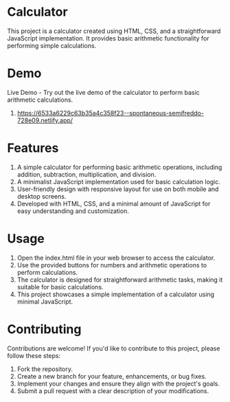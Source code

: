 # Calculator

This project is a calculator created using HTML, CSS, and a straightforward JavaScript implementation. It provides basic arithmetic functionality for performing simple calculations.

# Demo

Live Demo - Try out the live demo of the calculator to perform basic arithmetic calculations.
1) https://6533a6229c63b35a4c358f23--spontaneous-semifreddo-728e09.netlify.app/

# Features

1) A simple calculator for performing basic arithmetic operations, including addition, subtraction, multiplication, and division.
2) A minimalist JavaScript implementation used for basic calculation logic.
3) User-friendly design with responsive layout for use on both mobile and desktop screens.
4) Developed with HTML, CSS, and a minimal amount of JavaScript for easy understanding and customization.

# Usage

1) Open the index.html file in your web browser to access the calculator.
2) Use the provided buttons for numbers and arithmetic operations to perform calculations.
3) The calculator is designed for straightforward arithmetic tasks, making it suitable for basic calculations.
4) This project showcases a simple implementation of a calculator using minimal JavaScript.

# Contributing
Contributions are welcome! If you'd like to contribute to this project, please follow these steps:

1) Fork the repository.
2) Create a new branch for your feature, enhancements, or bug fixes.
3) Implement your changes and ensure they align with the project's goals.
4) Submit a pull request with a clear description of your modifications.
